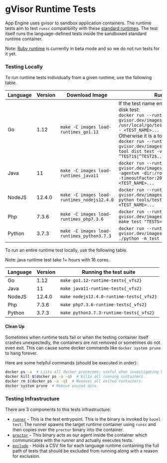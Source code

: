 # gVisor Runtime Tests

App Engine uses gvisor to sandbox application containers. The runtime tests aim
to test `runsc` compatibility with these
[standard runtimes](https://cloud.google.com/appengine/docs/standard/runtimes).
The test itself runs the language-defined tests inside the sandboxed standard
runtime container.

Note: [Ruby runtime](https://cloud.google.com/appengine/docs/standard/ruby) is
currently in beta mode and so we do not run tests for it yet.

### Testing Locally

To run runtime tests individually from a given runtime, use the following table.

Language | Version | Download Image                              | Run Test(s)
-------- | ------- | ------------------------------------------- | -----------
Go       | 1.12    | `make -C images load-runtimes_go1.12`       | If the test name ends with `.go`, it is an on-disk test: <br> `docker run --runtime=runsc -it gvisor.dev/images/runtimes/go1.12 ( cd /usr/local/go/test ; go run run.go -v -- <TEST_NAME>... )` <br> Otherwise it is a tool test: <br> `docker run --runtime=runsc -it gvisor.dev/images/runtimes/go1.12 go tool dist test -v -no-rebuild ^TEST1$\|^TEST2$...`
Java     | 11      | `make -C images load-runtimes_java11`       | `docker run --runtime=runsc -it gvisor.dev/images/runtimes/java11 jtreg -agentvm -dir:/root/test/jdk -noreport -timeoutFactor:20 -verbose:summary <TEST_NAME>...`
NodeJS   | 12.4.0  | `make -C images load-runtimes_nodejs12.4.0` | `docker run --runtime=runsc -it gvisor.dev/images/runtimes/nodejs12.4.0 python tools/test.py --timeout=180 <TEST_NAME>...`
Php      | 7.3.6   | `make -C images load-runtimes_php7.3.6`     | `docker run --runtime=runsc -it gvisor.dev/images/runtimes/php7.3.6 make test "TESTS=<TEST_NAME>..."`
Python   | 3.7.3   | `make -C images load-runtimes_python3.7.3`  | `docker run --runtime=runsc -it gvisor.dev/images/runtimes/python3.7.3 ./python -m test <TEST_NAME>...`

To run an entire runtime test locally, use the following table.

Note: java runtime test take 1+ hours with 16 cores.

Language | Version | Running the test suite
-------- | ------- | ----------------------------------------
Go       | 1.12    | `make go1.12-runtime-tests{_vfs2}`
Java     | 11      | `make java11-runtime-tests{_vfs2}`
NodeJS   | 12.4.0  | `make nodejs12.4.0-runtime-tests{_vfs2}`
Php      | 7.3.6   | `make php7.3.6-runtime-tests{_vfs2}`
Python   | 3.7.3   | `make python3.7.3-runtime-tests{_vfs2}`

#### Clean Up

Sometimes when runtime tests fail or when the testing container itself crashes
unexpectedly, the containers are not removed or sometimes do not even exit. This
can cause some docker commands like `docker system prune` to hang forever.

Here are some helpful commands (should be executed in order):

```bash
docker ps -a  # Lists all docker processes; useful when investigating hanging containers.
docker kill $(docker ps -a -q)  # Kills all running containers.
docker rm $(docker ps -a -q)  # Removes all exited containers.
docker system prune  # Remove unused data.
```

### Testing Infrastructure

There are 3 components to this tests infrastructure:

-   [`runner`](runner) - This is the test entrypoint. This is the binary is
    invoked by `bazel test`. The runner spawns the target runtime container
    using `runsc` and then copies over the `proctor` binary into the container.
-   [`proctor`](proctor) - This binary acts as our agent inside the container
    which communicates with the runner and actually executes tests.
-   [`exclude`](exclude) - Holds a CSV file for each language runtime containing
    the full path of tests that should be excluded from running along with a
    reason for exclusion.
